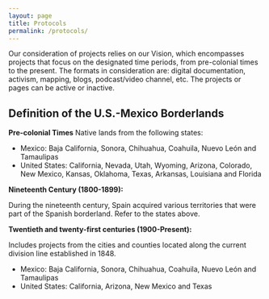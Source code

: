 ```yaml
---
layout: page
title: Protocols
permalink: /protocols/
---
```


Our consideration of projects relies on our Vision, which encompasses projects that focus on the
designated time periods, from pre-colonial times to the present. The formats in consideration are:
digital documentation, activism, mapping, blogs, podcast/video channel, etc. The projects or pages can
be active or inactive.

## Definition of the U.S.-Mexico Borderlands

**Pre-colonial Times**
Native lands from the following states:

- Mexico: Baja California, Sonora, Chihuahua, Coahuila, Nuevo León and Tamaulipas
- United States: California, Nevada, Utah, Wyoming, Arizona, Colorado, New Mexico, Kansas, Oklahoma,
Texas, Arkansas, Louisiana and Florida

**Nineteenth Century (1800-1899):**

During the nineteenth century, Spain acquired various territories that were part of the Spanish
borderland. Refer to the states above.

**Twentieth and twenty-first centuries (1900-Present):**

Includes projects from the cities and counties located along the current division line established in
1848.

- Mexico: Baja California, Sonora, Chihuahua, Coahuila, Nuevo León and Tamaulipas
- United States: California, Arizona, New Mexico and Texas
